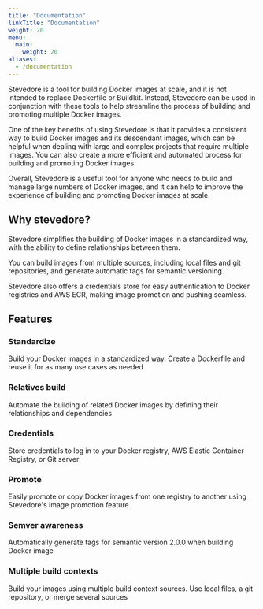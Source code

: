 ```yaml
---
title: "Documentation"
linkTitle: "Documentation"
weight: 20
menu:
  main:
    weight: 20
aliases:
  - /documentation
---
```


Stevedore is a tool for building Docker images at scale, and it is not intended to replace Dockerfile or Buildkit. Instead, Stevedore can be used in conjunction with these tools to help streamline the process of building and promoting multiple Docker images.

One of the key benefits of using Stevedore is that it provides a consistent way to build Docker images and its descendant images, which can be helpful when dealing with large and complex projects that require multiple images. You can also create a more efficient and automated process for building and promoting Docker images.

Overall, Stevedore is a useful tool for anyone who needs to build and manage large numbers of Docker images, and it can help to improve the experience of building and promoting Docker images at scale.

## Why stevedore?

Stevedore simplifies the building of Docker images in a standardized way, with the ability to define relationships between them.

You can build images from multiple sources, including local files and git repositories, and generate automatic tags for semantic versioning.

Stevedore also offers a credentials store for easy authentication to Docker registries and AWS ECR, making image promotion and pushing seamless.

## Features

### Standardize

Build your Docker images in a standardized way. Create a Dockerfile and reuse it for as many use cases as needed

### Relatives build

Automate the building of related Docker images by defining their relationships and dependencies

### Credentials

Store credentials to log in to your Docker registry, AWS Elastic Container Registry, or Git server

### Promote

Easily promote or copy Docker images from one registry to another using Stevedore's image promotion feature

### Semver awareness

Automatically generate tags for semantic version 2.0.0 when building Docker image

### Multiple build contexts

Build your images using multiple build context sources. Use local files, a git repository, or merge several sources
